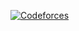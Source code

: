 [![Codeforces](https://github.com/UltraMadd/UltraMadd/cf.svg)](https://codeforces.com/profile/UltraMad)
